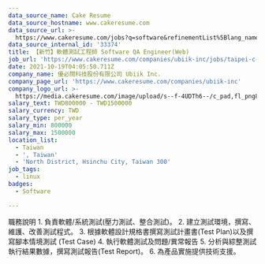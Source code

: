 ```yaml
---
data_source_name: Cake Resume
data_source_hostname: www.cakeresume.com
data_source_url: >-
  https://www.cakeresume.com/jobs?q=software&refinementList%5Blang_name%5D%5B0%5D=English&refinementList%5Bsalary_type%5D=per_year&range%5Bsalary_range%5D%5Bmin%5D=1000000&page=2
data_source_internal_id: '33374'
title: 【新竹】軟體測試工程師 Software QA Engineer(Web)
job_url: 'https://www.cakeresume.com/companies/ubiik-inc/jobs/taipei-c-developer'
date: 2021-10-19T04:05:50.711Z
company_name: 優必闊科技股份有限公司 Ubiik Inc.
company_page_url: 'https://www.cakeresume.com/companies/ubiik-inc'
company_logo_url: >-
  https://media.cakeresume.com/image/upload/s--f-4UDTh6--/c_pad,fl_png8,h_200,w_200/v1616729462/w5oshimuxmurdi30f270.png
salary_text: TWD800000 - TWD1500000
salary_currency: TWD
salary_type: per_year
salary_min: 800000
salary_max: 1500000
location_list:
  - Taiwan
  - ', Taiwan'
  - 'North District, Hsinchu City, Taiwan 300'
job_tags:
  - linux
badges:
  - Software

---
```


職務說明 1. 負責軟體/系統測試(壓力測試、整合測試)。 2. 建立測試環境，撰寫、維護、改善測試程式。 3. 根據軟體設計規格書撰寫測試計畫書(Test Plan)以及撰寫腳本情境測試 (Test Case) 4. 執行軟體測試及問題/異常報告 5. 分析與綜整測試執行結果數據，撰寫測試報告(Test Report)。 6. 為產品實施提供技術支援。